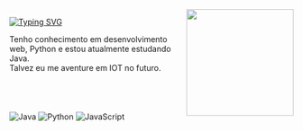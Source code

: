 <img align="right" alt="" height="190px" src="https://media.tenor.com/GOj9ZF_-ZOcAAAAM/cat.gif">

<div align="left">
   
   [![Typing SVG](https://readme-typing-svg.demolab.com?font=JetBrains+Mono&pause=1000&color=F7D120&width=435&lines=Oi%2C+me+chamo+Chris+%F0%9F%91%8B;Atualmente,+um+estudante+%F0%9F%92%BB)](https://git.io/typing-svg)
   <p>Tenho conhecimento em desenvolvimento web, Python e estou atualmente estudando Java.<br>
   Talvez eu me aventure em IOT no futuro.</p><br>
</div>

#

![Java](https://img.shields.io/badge/java-1A1A1D?style=for-the-badge&logo=openjdk&logoColor=FFE31A)
![Python](https://img.shields.io/badge/python-1A1A1D?style=for-the-badge&logo=python&logoColor=FFE31A)
![JavaScript](https://img.shields.io/badge/JavaScript-1A1A1D?style=for-the-badge&logo=javascript&logoColor=FFE31A)&nbsp;






